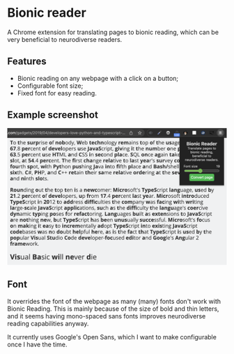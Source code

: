 # Bionic reader
A Chrome extension for translating pages to bionic reading, which can be very beneficial to neurodiverse readers.

## Features

- Bionic reading on any webpage with a click on a button;
- Configurable font size;
- Fixed font for easy reading.

## Example screenshot

![Example screenshot](docs/example.png)

## Font

It overrides the font of the webpage as many (many) fonts don't work with Bionic Reading. This is mainly because of the size of bold and thin letters, and it seems having mono-spaced sans fonts improves neurodiverse reading capabilities anyway.

It currently uses Google's Open Sans, which I want to make configurable once I have the time.
